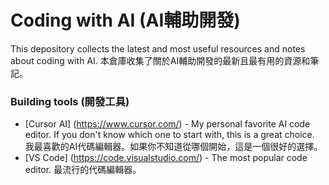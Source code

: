 # Coding with AI (AI輔助開發)
This depository collects the latest and most useful resources and notes about coding with AI. 
本倉庫收集了關於AI輔助開發的最新且最有用的資源和筆記。

### Building tools (開發工具)
- [Cursor AI] (https://www.cursor.com/) - My personal favorite AI code editor. If you don't know which one to start with, this is a great choice. 我最喜歡的AI代碼編輯器。如果你不知道從哪個開始，這是一個很好的選擇。
- [VS Code] (https://code.visualstudio.com/) - The most popular code editor. 最流行的代碼編輯器。

